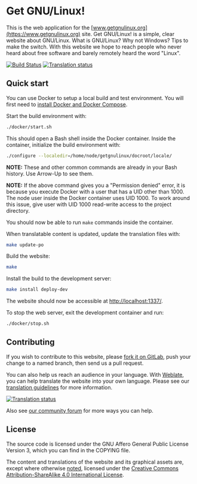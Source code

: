 # Get GNU/Linux!

This is the web application for the
[www.getgnulinux.org](https://www.getgnulinux.org) site. Get GNU/Linux! is a
simple, clear website about GNU/Linux. What is GNU/Linux? Why not Windows? Tips
to make the switch. With this website we hope to reach people who never heard
about free software and barely remotely heard the word "Linux".

[![Build Status](https://gitlab.com/getgnulinux/getgnulinux/badges/master/pipeline.svg)](https://gitlab.com/getgnulinux/getgnulinux)
[![Translation status](https://hosted.weblate.org/widgets/getgnulinux/-/svg-badge.svg)](https://hosted.weblate.org/engage/getgnulinux/)

## Quick start

You can use Docker to setup a local build and test environment. You will first
need to [install Docker and Docker Compose](https://docs.docker.com/engine/install/).

Start the build environment with:

```bash
./docker/start.sh
```

This should open a Bash shell inside the Docker container.
Inside the container, initialize the build environment with:

```bash
./configure --localedir=/home/node/getgnulinux/docroot/locale/
```

**NOTE:** These and other common commands are already in your Bash history. Use
Arrow-Up to see them.

**NOTE:** If the above command gives you a "Permission denied" error, it is
because you execute Docker with a user that has a UID other than 1000. The node
user inside the Docker container uses UID 1000. To work around this issue, give
user with UID 1000 read-write access to the project directory.

You should now be able to run `make` commands inside the container.

When translatable content is updated, update the translation files with:

```bash
make update-po
```

Build the website:

```bash
make
```

Install the build to the development server:

```bash
make install deploy-dev
```

The website should now be accessible at <http://localhost:1337/>.

To stop the web server, exit the development container and run:

```bash
./docker/stop.sh
```


## Contributing

If you wish to contribute to this website, please [fork it on
GitLab](https://gitlab.com/getgnulinux/getgnulinux), push your change to a
named branch, then send us a pull request.

You can also help us reach an audience in your language. With
[Weblate](https://hosted.weblate.org/engage/getgnulinux/), you can help
translate the website into your own language. Please see our [translation
guidelines](https://community.getgnulinux.org/t/about-the-translation-category/17)
for more information.

[![Translation status](https://hosted.weblate.org/widgets/getgnulinux/-/287x66-black.png)](https://hosted.weblate.org/engage/getgnulinux/)

Also see [our community
forum](https://community.getgnulinux.org/t/help-improve-getgnulinux-org/12) for
more ways you can help.


## License

The source code is licensed under the GNU Affero General Public License Version
3, which you can find in the COPYING file.

The content and translations of the website and its graphical assets are,
except where otherwise [noted](https://www.getgnulinux.org/legal/), licensed
under the [Creative Commons Attribution-ShareAlike 4.0 International
License](https://creativecommons.org/licenses/by-sa/4.0/).
